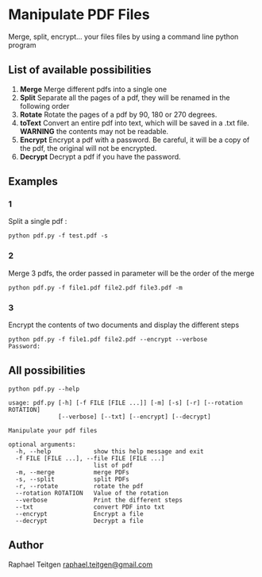 # Manipulate PDF Files

Merge, split, encrypt... your files files by using a command line python program

## List of available possibilities

1. __Merge__
	Merge different pdfs into a single one
2. __Split__
	Separate all the pages of a pdf, they will be renamed in the following order
3. __Rotate__
	Rotate the pages of a pdf by 90, 180 or 270 degrees.
4. __toText__
	Convert an entire pdf into text, which will be saved in a .txt file.
	__WARNING__ the contents may not be readable.
5. __Encrypt__
	Encrypt a pdf with a password. Be careful, it will be a copy of the pdf, the original will not be encrypted.
6. __Decrypt__
	Decrypt a pdf if you have the password.

## Examples

### 1

Split a single pdf :
```
python pdf.py -f test.pdf -s
``` 

### 2 

Merge 3 pdfs, the order passed in parameter will be the order of the merge
```
python pdf.py -f file1.pdf file2.pdf file3.pdf -m
```

### 3

Encrypt the contents of two documents and display the different steps
```
python pdf.py -f file1.pdf file2.pdf --encrypt --verbose
Password:
```

## All possibilities

```
python pdf.py --help

usage: pdf.py [-h] [-f FILE [FILE ...]] [-m] [-s] [-r] [--rotation ROTATION]
              [--verbose] [--txt] [--encrypt] [--decrypt]

Manipulate your pdf files

optional arguments:
  -h, --help            show this help message and exit
  -f FILE [FILE ...], --file FILE [FILE ...]
                        list of pdf
  -m, --merge           merge PDFs
  -s, --split           split PDFs
  -r, --rotate          rotate the pdf
  --rotation ROTATION   Value of the rotation
  --verbose             Print the different steps
  --txt                 convert PDF into txt
  --encrypt             Encrypt a file
  --decrypt             Decrypt a file
```

## Author

Raphael Teitgen raphael.teitgen@gmail.com


